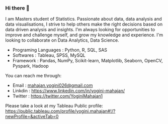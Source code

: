 ### Hi there 👋

I am Masters student of Statistics. Passionate about data, data analysis and data visualisations, I strive to help others make the right decisions based on data driven analysis and insights. I'm always looking for opportunities to improve and challenge myself, and grow my knowledge and experience. 
I'm looking to collaborate on Data Analytics, Data Science.

- Programing Languages : Python, R, SQL, SAS
- Softwares : Tableau, SPSS, MySQL
- Framework : Pandas, NumPy, Scikit-learn, Matplotlib, Seaborn, OpenCV, Pyspark, Hadoop

You can reach me through:
* Email : mahajan.yogini026@gmail.com
* Linkdin : https://www.linkedin.com/in/yogini-mahajan/
* Twitter : https://twitter.com/YoginiMahajan1

Please take a look at my Tableau Public profile: https://public.tableau.com/profile/yogini.mahajan#!/?newProfile=&activeTab=0

<!--
**yoginim/yoginim** is a ✨ _special_ ✨ repository because its `README.md` (this file) appears on your GitHub profile.

Here are some ideas to get you started:

- 🔭 I’m currently working on 
- 🌱 I’m currently learning ...
- 👯 I’m looking to collaborate on ...
- 🤔 I’m looking for help with ...
- 💬 Ask me about ...
- 📫 How to reach me: ...
- 😄 Pronouns: ...
- ⚡ Fun fact: ...
-->
